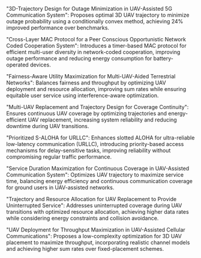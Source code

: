"3D-Trajectory Design for Outage Minimization in UAV-Assisted 5G Communication System": Proposes optimal 3D UAV trajectory to minimize outage probability using a conditionally convex method, achieving 24% improved performance over benchmarks.

"Cross-Layer MAC Protocol for a Peer Conscious Opportunistic Network Coded Cooperation System": Introduces a timer-based MAC protocol for efficient multi-user diversity in network-coded cooperation, improving outage performance and reducing energy consumption for battery-operated devices.

"Fairness-Aware Utility Maximization for Multi-UAV-Aided Terrestrial Networks": Balances fairness and throughput by optimizing UAV deployment and resource allocation, improving sum rates while ensuring equitable user service using interference-aware optimization.

"Multi-UAV Replacement and Trajectory Design for Coverage Continuity": Ensures continuous UAV coverage by optimizing trajectories and energy-efficient UAV replacement, increasing system reliability and reducing downtime during UAV transitions.

"Prioritized S-ALOHA for URLLC": Enhances slotted ALOHA for ultra-reliable low-latency communication (URLLC), introducing priority-based access mechanisms for delay-sensitive tasks, improving reliability without compromising regular traffic performance.

"Service Duration Maximization for Continuous Coverage in UAV-Assisted Communication System": Optimizes UAV trajectory to maximize service time, balancing energy efficiency and continuous communication coverage for ground users in UAV-assisted networks.

"Trajectory and Resource Allocation for UAV Replacement to Provide Uninterrupted Service": Addresses uninterrupted coverage during UAV transitions with optimized resource allocation, achieving higher data rates while considering energy constraints and collision avoidance.

"UAV Deployment for Throughput Maximization in UAV-Assisted Cellular Communications": Proposes a low-complexity optimization for 3D UAV placement to maximize throughput, incorporating realistic channel models and achieving higher sum rates over fixed-placement schemes.